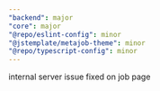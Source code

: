 ```yaml
---
"backend": major
"core": major
"@repo/eslint-config": minor
"@jstemplate/metajob-theme": minor
"@repo/typescript-config": minor
---
```


internal server issue fixed on job page
